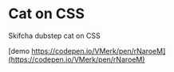# Cat on CSS

Skifcha dubstep cat on CSS

[demo https://codepen.io/VMerk/pen/rNaroeM](https://codepen.io/VMerk/pen/rNaroeM)
